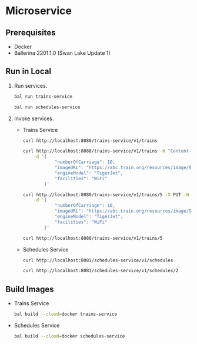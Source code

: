 # Microservice

## Prerequisites

- Docker
- Ballerina 2201.1.0 (Swan Lake Update 1)

## Run in Local

1.  Run services.

    ```sh
    bal run trains-service
    ```

    ```sh
    bal run schedules-service
    ```

2.  Invoke services.

    -   Trains Service
        ```sh
        curl http://localhost:8080/trains-service/v1/trains
        
        curl http://localhost:8080/trains-service/v1/trains -H "Content-Type:application/json" \
            -d '{
                    "numberOfCarriage": 10,
                    "imageURL": "https://abc.train.org/resources/image/98215.png",
                    "engineModel": "TigerJet",
                    "facilities": "WiFi"
                }'

        curl http://localhost:8080/trains-service/v1/trains/5 -X PUT -H "Content-Type:application/json" \
            -d '{
                    "numberOfCarriage": 10,
                    "imageURL": "https://abc.train.org/resources/image/98215-new-image-441152335.png",
                    "engineModel": "TigerJet",
                    "facilities": "WiFi"
                }'
        
        curl http://localhost:8080/trains-service/v1/trains/5
        ```

    -   Schedules Service
        ```sh
        curl http://localhost:8081/schedules-service/v1/schedules
        
        curl http://localhost:8081/schedules-service/v1/schedules/2
        ```

## Build Images

-   Trains Service
    ```sh
    bal build --cloud=docker trains-service
    ```

-   Schedules Service
    ```sh
    bal build --cloud=docker schedules-service
    ```
